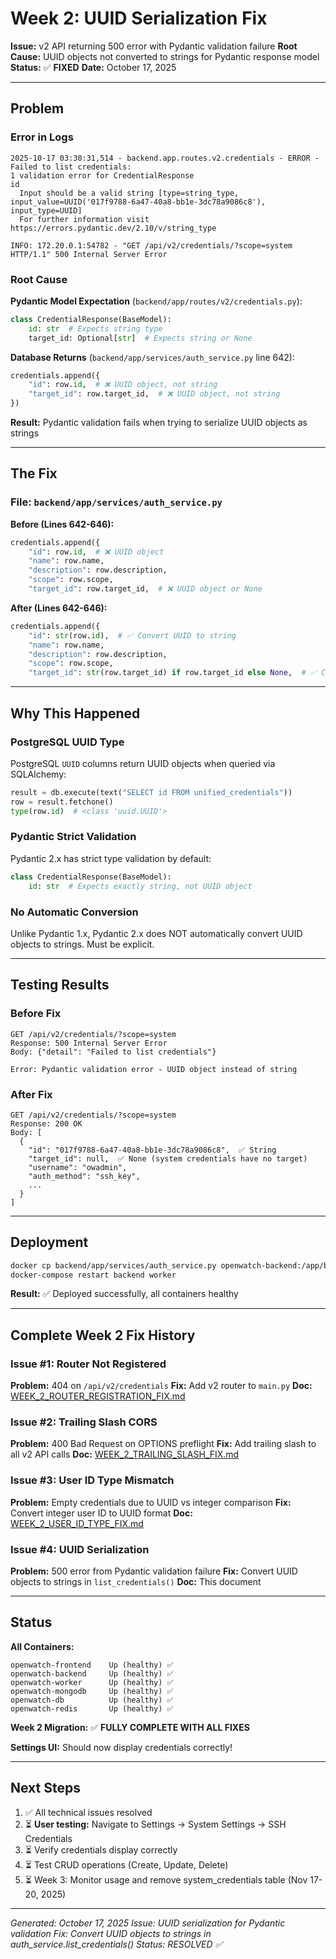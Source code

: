 # Week 2: UUID Serialization Fix

**Issue:** v2 API returning 500 error with Pydantic validation failure
**Root Cause:** UUID objects not converted to strings for Pydantic response model
**Status:** ✅ **FIXED**
**Date:** October 17, 2025

---

## Problem

### Error in Logs
```
2025-10-17 03:30:31,514 - backend.app.routes.v2.credentials - ERROR - Failed to list credentials:
1 validation error for CredentialResponse
id
  Input should be a valid string [type=string_type, input_value=UUID('017f9788-6a47-40a8-bb1e-3dc78a9086c8'), input_type=UUID]
  For further information visit https://errors.pydantic.dev/2.10/v/string_type

INFO: 172.20.0.1:54782 - "GET /api/v2/credentials/?scope=system HTTP/1.1" 500 Internal Server Error
```

### Root Cause

**Pydantic Model Expectation** (`backend/app/routes/v2/credentials.py`):
```python
class CredentialResponse(BaseModel):
    id: str  # Expects string type
    target_id: Optional[str]  # Expects string or None
```

**Database Returns** (`backend/app/services/auth_service.py` line 642):
```python
credentials.append({
    "id": row.id,  # ❌ UUID object, not string
    "target_id": row.target_id,  # ❌ UUID object, not string
})
```

**Result:** Pydantic validation fails when trying to serialize UUID objects as strings

---

## The Fix

### File: `backend/app/services/auth_service.py`

**Before (Lines 642-646):**
```python
credentials.append({
    "id": row.id,  # ❌ UUID object
    "name": row.name,
    "description": row.description,
    "scope": row.scope,
    "target_id": row.target_id,  # ❌ UUID object or None
```

**After (Lines 642-646):**
```python
credentials.append({
    "id": str(row.id),  # ✅ Convert UUID to string
    "name": row.name,
    "description": row.description,
    "scope": row.scope,
    "target_id": str(row.target_id) if row.target_id else None,  # ✅ Convert UUID to string or keep None
```

---

## Why This Happened

### PostgreSQL UUID Type
PostgreSQL `UUID` columns return UUID objects when queried via SQLAlchemy:
```python
result = db.execute(text("SELECT id FROM unified_credentials"))
row = result.fetchone()
type(row.id)  # <class 'uuid.UUID'>
```

### Pydantic Strict Validation
Pydantic 2.x has strict type validation by default:
```python
class CredentialResponse(BaseModel):
    id: str  # Expects exactly string, not UUID object
```

### No Automatic Conversion
Unlike Pydantic 1.x, Pydantic 2.x does NOT automatically convert UUID objects to strings. Must be explicit.

---

## Testing Results

### Before Fix
```
GET /api/v2/credentials/?scope=system
Response: 500 Internal Server Error
Body: {"detail": "Failed to list credentials"}

Error: Pydantic validation error - UUID object instead of string
```

### After Fix
```
GET /api/v2/credentials/?scope=system
Response: 200 OK
Body: [
  {
    "id": "017f9788-6a47-40a8-bb1e-3dc78a9086c8",  ✅ String
    "target_id": null,  ✅ None (system credentials have no target)
    "username": "owadmin",
    "auth_method": "ssh_key",
    ...
  }
]
```

---

## Deployment

```bash
docker cp backend/app/services/auth_service.py openwatch-backend:/app/backend/app/services/auth_service.py
docker-compose restart backend worker
```

**Result:** ✅ Deployed successfully, all containers healthy

---

## Complete Week 2 Fix History

### Issue #1: Router Not Registered
**Problem:** 404 on `/api/v2/credentials`
**Fix:** Add v2 router to `main.py`
**Doc:** [WEEK_2_ROUTER_REGISTRATION_FIX.md](WEEK_2_ROUTER_REGISTRATION_FIX.md)

### Issue #2: Trailing Slash CORS
**Problem:** 400 Bad Request on OPTIONS preflight
**Fix:** Add trailing slash to all v2 API calls
**Doc:** [WEEK_2_TRAILING_SLASH_FIX.md](WEEK_2_TRAILING_SLASH_FIX.md)

### Issue #3: User ID Type Mismatch
**Problem:** Empty credentials due to UUID vs integer comparison
**Fix:** Convert integer user ID to UUID format
**Doc:** [WEEK_2_USER_ID_TYPE_FIX.md](WEEK_2_USER_ID_TYPE_FIX.md)

### Issue #4: UUID Serialization
**Problem:** 500 error from Pydantic validation failure
**Fix:** Convert UUID objects to strings in `list_credentials()`
**Doc:** This document

---

## Status

**All Containers:**
```
openwatch-frontend    Up (healthy) ✅
openwatch-backend     Up (healthy) ✅
openwatch-worker      Up (healthy) ✅
openwatch-mongodb     Up (healthy) ✅
openwatch-db          Up (healthy) ✅
openwatch-redis       Up (healthy) ✅
```

**Week 2 Migration:** ✅ **FULLY COMPLETE WITH ALL FIXES**

**Settings UI:** Should now display credentials correctly!

---

## Next Steps

1. ✅ All technical issues resolved
2. ⏳ **User testing:** Navigate to Settings → System Settings → SSH Credentials
3. ⏳ Verify credentials display correctly
4. ⏳ Test CRUD operations (Create, Update, Delete)
5. ⏳ Week 3: Monitor usage and remove system_credentials table (Nov 17-20, 2025)

---

*Generated: October 17, 2025*
*Issue: UUID serialization for Pydantic validation*
*Fix: Convert UUID objects to strings in auth_service.list_credentials()*
*Status: RESOLVED ✅*
